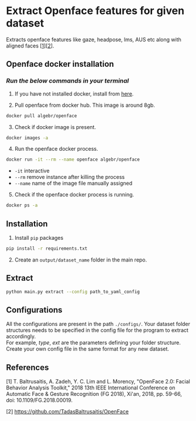 # **Extract Openface features for given dataset**
Extracts openface features like gaze, headpose, lms, AUS etc along with aligned faces [[1](#1)][[2](#2)].

## **Openface docker installation**

### *Run the below commands in your terminal*
1. If you have not installed docker, install from [here](https://docs.docker.com/docker-for-mac/install/).

2. Pull openface from docker hub. This image is around 8gb.
```bash
docker pull algebr/openface
```

3. Check if docker image is present.
```bash
docker images -a
```
4. Run the openface docker process.
```bash
docker run -it --rm --name openface algebr/openface
```
* `-it` interactive
* `--rm` remove instance after killing the process
* `--name` name of the image file manually assigned

5. Check if the openface docker process is running.
```bash
docker ps -a
```

## **Installation**

1. Install `pip` packages

```bash
pip install -r requirements.txt
```

2. Create an `output/dataset_name` folder in the main repo.

## **Extract**

```bash
python main.py extract --config path_to_yaml_config
```

## **Configurations**

All the configurations are present in the path `./configs/`. Your dataset folder structures needs to be specified in the config file for the program to extract accordingly. \
For example, *type*, *ext* are the parameters defining your folder structure. Create your own config file in the same format for any new dataset.

## **References**
<a id="1">[1]</a>
T. Baltrusaitis, A. Zadeh, Y. C. Lim and L. Morency, "OpenFace 2.0: Facial Behavior Analysis Toolkit," 2018 13th IEEE International Conference on Automatic Face & Gesture Recognition (FG 2018), Xi'an, 2018, pp. 59-66, doi: 10.1109/FG.2018.00019.

<a id="2">[2]</a>
https://github.com/TadasBaltrusaitis/OpenFace

